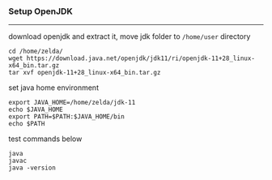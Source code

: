 ### Setup OpenJDK  
***
download openjdk and extract it, move jdk folder to `/home/user` directory   
```shell
cd /home/zelda/
wget https://download.java.net/openjdk/jdk11/ri/openjdk-11+28_linux-x64_bin.tar.gz
tar xvf openjdk-11+28_linux-x64_bin.tar.gz
```
  
set java home environment
```shell
export JAVA_HOME=/home/zelda/jdk-11
echo $JAVA_HOME
export PATH=$PATH:$JAVA_HOME/bin
echo $PATH
```

test commands below
```shell
java
javac
java -version
```

